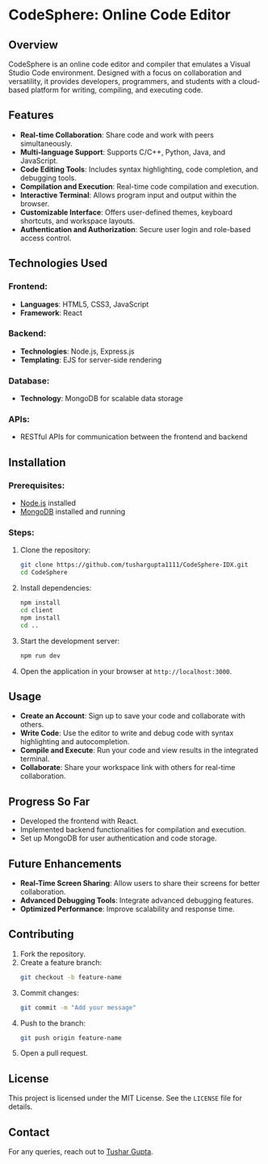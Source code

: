 # CodeSphere: Online Code Editor

## Overview
CodeSphere is an online code editor and compiler that emulates a Visual Studio Code environment. Designed with a focus on collaboration and versatility, it provides developers, programmers, and students with a cloud-based platform for writing, compiling, and executing code.

## Features
- **Real-time Collaboration**: Share code and work with peers simultaneously.
- **Multi-language Support**: Supports C/C++, Python, Java, and JavaScript.
- **Code Editing Tools**: Includes syntax highlighting, code completion, and debugging tools.
- **Compilation and Execution**: Real-time code compilation and execution.
- **Interactive Terminal**: Allows program input and output within the browser.
- **Customizable Interface**: Offers user-defined themes, keyboard shortcuts, and workspace layouts.
- **Authentication and Authorization**: Secure user login and role-based access control.

## Technologies Used

### Frontend:
- **Languages**: HTML5, CSS3, JavaScript
- **Framework**: React

### Backend:
- **Technologies**: Node.js, Express.js
- **Templating**: EJS for server-side rendering

### Database:
- **Technology**: MongoDB for scalable data storage

### APIs:
- RESTful APIs for communication between the frontend and backend

## Installation

### Prerequisites:
- [Node.js](https://nodejs.org/) installed
- [MongoDB](https://www.mongodb.com/) installed and running

### Steps:
1. Clone the repository:
   ```bash
   git clone https://github.com/tushargupta1111/CodeSphere-IDX.git
   cd CodeSphere
   ```
2. Install dependencies:
   ```bash
   npm install
   cd client
   npm install
   cd ..
   ```
3. Start the development server:
   ```bash
   npm run dev
   ```
4. Open the application in your browser at `http://localhost:3000`.

## Usage
- **Create an Account**: Sign up to save your code and collaborate with others.
- **Write Code**: Use the editor to write and debug code with syntax highlighting and autocompletion.
- **Compile and Execute**: Run your code and view results in the integrated terminal.
- **Collaborate**: Share your workspace link with others for real-time collaboration.

## Progress So Far
- Developed the frontend with React.
- Implemented backend functionalities for compilation and execution.
- Set up MongoDB for user authentication and code storage.

## Future Enhancements
- **Real-Time Screen Sharing**: Allow users to share their screens for better collaboration.
- **Advanced Debugging Tools**: Integrate advanced debugging features.
- **Optimized Performance**: Improve scalability and response time.

## Contributing
1. Fork the repository.
2. Create a feature branch:
   ```bash
   git checkout -b feature-name
   ```
3. Commit changes:
   ```bash
   git commit -m "Add your message"
   ```
4. Push to the branch:
   ```bash
   git push origin feature-name
   ```
5. Open a pull request.

## License
This project is licensed under the MIT License. See the `LICENSE` file for details.

## Contact
For any queries, reach out to [Tushar Gupta](mailto:tusharkumargupta1111@gmail.com).
